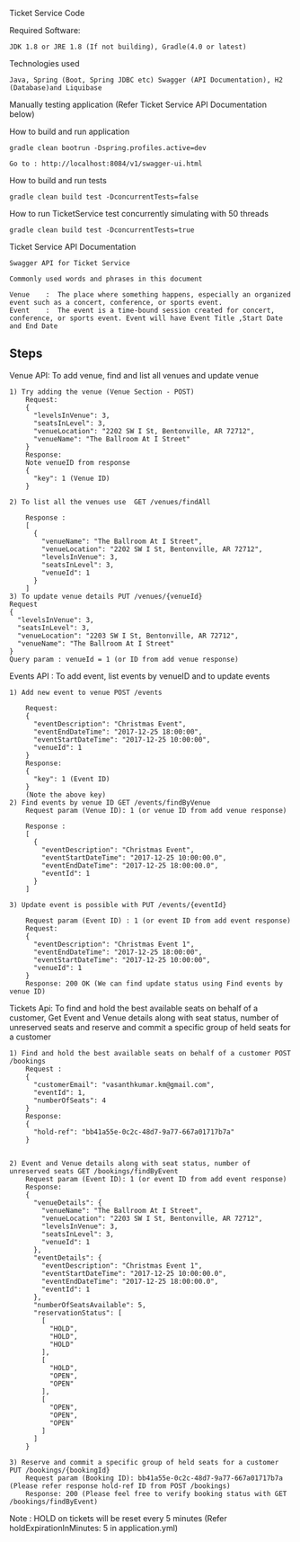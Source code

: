 
Ticket Service Code

Required Software:

	JDK 1.8 or JRE 1.8 (If not building), Gradle(4.0 or latest)

Technologies used 

	Java, Spring (Boot, Spring JDBC etc) Swagger (API Documentation), H2 (Database)and Liquibase 

Manually testing application (Refer Ticket Service API Documentation below)

How to build and run application

	gradle clean bootrun -Dspring.profiles.active=dev

	Go to : http://localhost:8084/v1/swagger-ui.html

How to build and run tests

	gradle clean build test -DconcurrentTests=false


How to run TicketService test concurrently simulating with 50 threads

	gradle clean build test -DconcurrentTests=true

Ticket Service API Documentation

	Swagger API for Ticket Service

	Commonly used words and phrases in this document 

	Venue	 :	The place where something happens, especially an organized event such as a concert, conference, or sports event.
	Event	 :	The event is a time-bound session created for concert, conference, or sports event. Event will have Event Title ,Start Date and End Date

Steps
----------------------------------------------------------------------------------------------
Venue API:  To add venue, find and list all venues and update venue

	1) Try adding the venue (Venue Section - POST)
		Request:
		{
		  "levelsInVenue": 3,
		  "seatsInLevel": 3,
		  "venueLocation": "2202 SW I St, Bentonville, AR 72712",
		  "venueName": "The Ballroom At I Street"
		}
		Response: 
		Note venueID from response 
		{
		  "key": 1 (Venue ID)
		}

	2) To list all the venues use  GET /venues/findAll 

		Response :
		[
		  {
		    "venueName": "The Ballroom At I Street",
		    "venueLocation": "2202 SW I St, Bentonville, AR 72712",
		    "levelsInVenue": 3,
		    "seatsInLevel": 3,
		    "venueId": 1
		  }
		]
	3) To update venue details PUT /venues/{venueId}
	Request
	{
	  "levelsInVenue": 3,
	  "seatsInLevel": 3,
	  "venueLocation": "2203 SW I St, Bentonville, AR 72712",
	  "venueName": "The Ballroom At I Street"
	}
	Query param : venueId = 1 (or ID from add venue response)
	

Events API : To add event, list events by venueID and to update events

	1) Add new event to venue POST /events
		
		Request:
		{
		  "eventDescription": "Christmas Event",
		  "eventEndDateTime": "2017-12-25 18:00:00",
		  "eventStartDateTime": "2017-12-25 10:00:00",
		  "venueId": 1
		}
		Response:
		{
		  "key": 1 (Event ID)
		}
		(Note the above key)
	2) Find events by venue ID GET /events/findByVenue
		Request param (Venue ID): 1 (or venue ID from add venue response)
		
		Response :
		[
		  {
		    "eventDescription": "Christmas Event",
		    "eventStartDateTime": "2017-12-25 10:00:00.0",
		    "eventEndDateTime": "2017-12-25 18:00:00.0",
		    "eventId": 1
		  }
		]
	
	3) Update event is possible with PUT /events/{eventId}
		
		Request param (Event ID) : 1 (or event ID from add event response)
		Request:
		{
		  "eventDescription": "Christmas Event 1",
		  "eventEndDateTime": "2017-12-25 18:00:00",
		  "eventStartDateTime": "2017-12-25 10:00:00",
		  "venueId": 1
		}
		Response: 200 OK (We can find update status using Find events by venue ID)
		
Tickets Api: To find and hold the best available seats on behalf of a customer, Get Event and Venue details along with seat status, number of unreserved seats and reserve and commit a specific group of held seats for a customer

	1) Find and hold the best available seats on behalf of a customer POST /bookings
		Request :
		{
		  "customerEmail": "vasanthkumar.km@gmail.com",
		  "eventId": 1,
		  "numberOfSeats": 4
		}
		Response:
		{
		  "hold-ref": "bb41a55e-0c2c-48d7-9a77-667a01717b7a"
		}
		
		
	2) Event and Venue details along with seat status, number of unreserved seats GET /bookings/findByEvent
		Request param (Event ID): 1 (or event ID from add event response)
		Response:
		{
		  "venueDetails": {
		    "venueName": "The Ballroom At I Street",
		    "venueLocation": "2203 SW I St, Bentonville, AR 72712",
		    "levelsInVenue": 3,
		    "seatsInLevel": 3,
		    "venueId": 1
		  },
		  "eventDetails": {
		    "eventDescription": "Christmas Event 1",
		    "eventStartDateTime": "2017-12-25 10:00:00.0",
		    "eventEndDateTime": "2017-12-25 18:00:00.0",
		    "eventId": 1
		  },
		  "numberOfSeatsAvailable": 5,
		  "reservationStatus": [
		    [
		      "HOLD",
		      "HOLD",
		      "HOLD"
		    ],
		    [
		      "HOLD",
		      "OPEN",
		      "OPEN"
		    ],
		    [
		      "OPEN",
		      "OPEN",
		      "OPEN"
		    ]
		  ]
		}
	
	3) Reserve and commit a specific group of held seats for a customer PUT /bookings/{bookingId}
		Request param (Booking ID): bb41a55e-0c2c-48d7-9a77-667a01717b7a (Please refer response hold-ref ID from POST /bookings)
		Response: 200 (Please feel free to verify booking status with GET /bookings/findByEvent)
		
		
Note : HOLD on tickets will be reset every 5 minutes (Refer holdExpirationInMinutes: 5 in application.yml)
